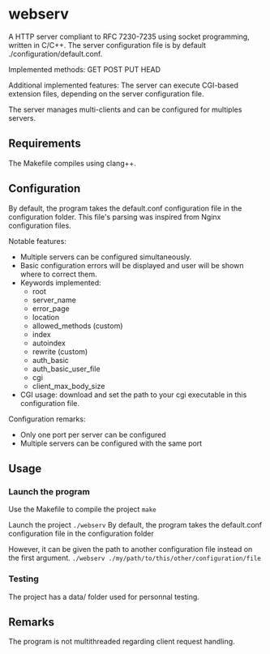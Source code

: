 # webserv

A HTTP server compliant to RFC 7230-7235 using socket programming, written in C/C++.
The server configuration file is by default ./configuration/default.conf.

Implemented methods: GET POST PUT HEAD

Additional implemented features: The server can execute CGI-based extension files, depending on the server configuration file.

The server manages multi-clients and can be configured for multiples servers.

## Requirements

The Makefile compiles using clang++.

## Configuration

By default, the program takes the default.conf configuration file in the configuration folder.
This file's parsing was inspired from Nginx configuration files.

Notable features:

- Multiple servers can be configured simultaneously.
- Basic configuration errors will be displayed and user will be shown where to correct them.
- Keywords implemented:
  - root
  - server_name
  - error_page
  - location
  - allowed_methods (custom)
  - index
  - autoindex
  - rewrite (custom)
  - auth_basic
  - auth_basic_user_file
  - cgi
  - client_max_body_size
- CGI usage: download and set the path to your cgi executable in this configuration file.

Configuration remarks:

- Only one port per server can be configured
- Multiple servers can be configured with the same port

## Usage

### Launch the program

Use the Makefile to compile the project
`make`

Launch the project
`./webserv`
By default, the program takes the default.conf configuration file in the configuration folder

However, it can be given the path to another configuration file instead on the first argument.
`./webserv ./my/path/to/this/other/configuration/file`

### Testing

The project has a data/ folder used for personnal testing.

## Remarks

The program is not multithreaded regarding client request handling.
